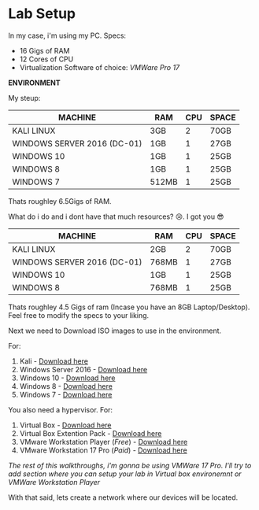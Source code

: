 # Lab Setup

In my case, i'm using my PC. Specs:

- 16 Gigs of RAM
- 12 Cores of CPU
- Virtualization Software of choice: _VMWare Pro 17_ 

**ENVIRONMENT**

My steup:

|MACHINE|RAM|CPU|SPACE|
|----|----|----|----|
|KALI LINUX|3GB|2|70GB|
|WINDOWS SERVER 2016 (DC-01)|1GB|1|27GB|
|WINDOWS 10|1GB|1|25GB|
|WINDOWS 8|1GB|1|25GB|
|WINDOWS 7|512MB|1|25GB|

Thats roughley 6.5Gigs of RAM.

What do i do and i dont have that much resources? 😢. I got you 😎

|MACHINE|RAM|CPU|SPACE|
|----|----|----|----|
|KALI LINUX|2GB|2|70GB|
|WINDOWS SERVER 2016 (DC-01)|768MB|1|27GB|
|WINDOWS 10|1GB|1|25GB|
|WINDOWS 8|768MB|1|25GB|


Thats roughley 4.5 Gigs of ram (Incase you have an 8GB Laptop/Desktop). Feel free to modify the specs to your liking.

Next we need to Download ISO images to use in the environment.

For:

1. Kali - [Download here](https://www.kali.org/get-kali/#kali-virtual-machines)
2. Windows Server 2016 - [Download here](https://go.microsoft.com/fwlink/p/?LinkID=2195174&clcid=0x409&culture=en-us&country=US)
3. Windows 10 - [Download here](https://www.microsoft.com/en-us/software-download/windows10)
4. Windows 8 - [Download here](https://www.microsoft.com/en-us/software-download/windows8ISO)
5. Windows 7 - [Download here](https://windows-7.en.softonic.com/download)


You also need a hypervisor. For:

1. Virtual Box - [Download here](https://www.virtualbox.org/wiki/Downloads)
2. Virtual Box Extention Pack - [Download here](https://www.virtualbox.org/wiki/Downloads)
3. VMware Workstation Player (_Free_) - [Download here](https://www.vmware.com/go/getplayer-win)
4. VMware Workstation 17 Pro (_Paid_) - [Download here](https://www.vmware.com/go/getworkstation-win)

_The rest of this walkthroughs, i'm gonna be using VMWare 17 Pro. I'll try to add section where you can setup your lab in Virtual box environemnt or VMWare Workstation Player_

With that said, lets create a network where our devices will be located. 

